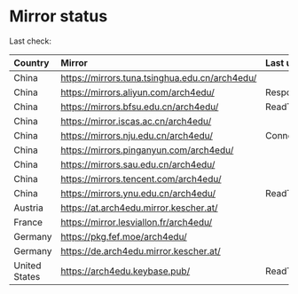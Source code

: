 <script src="./time.js"></script>
# Mirror status
Last check: <script type="text/javascript">localize(1666446405.3308382);</script>

|Country|Mirror|Last update|
|:------|:-----|:----------|
|China|https://mirrors.tuna.tsinghua.edu.cn/arch4edu/|<script type="text/javascript">localize(1666421605);</script>|
|China|https://mirrors.aliyun.com/arch4edu/|Response 404|
|China|https://mirrors.bfsu.edu.cn/arch4edu/|ReadTimeout|
|China|https://mirror.iscas.ac.cn/arch4edu/|<script type="text/javascript">localize(1666421605);</script>|
|China|https://mirrors.nju.edu.cn/arch4edu/|ConnectTimeout|
|China|https://mirrors.pinganyun.com/arch4edu/|<script type="text/javascript">localize(1666421605);</script>|
|China|https://mirrors.sau.edu.cn/arch4edu/|<script type="text/javascript">localize(1650446957);</script>|
|China|https://mirrors.tencent.com/arch4edu/|<script type="text/javascript">localize(1666421605);</script>|
|China|https://mirrors.ynu.edu.cn/arch4edu/|ReadTimeout|
|Austria|https://at.arch4edu.mirror.kescher.at/|<script type="text/javascript">localize(1666421605);</script>|
|France|https://mirror.lesviallon.fr/arch4edu/|<script type="text/javascript">localize(1666421605);</script>|
|Germany|https://pkg.fef.moe/arch4edu/|<script type="text/javascript">localize(1666421605);</script>|
|Germany|https://de.arch4edu.mirror.kescher.at/|<script type="text/javascript">localize(1666421605);</script>|
|United States|https://arch4edu.keybase.pub/|ReadTimeout|

<script src="./tablefilter/tablefilter.js"></script>
<script src="./table.js"></script>